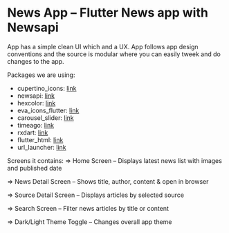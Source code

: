 # News App – Flutter News app with Newsapi

App has a simple clean UI which and a UX. App follows app design conventions and the source is modular where you can easily tweek and do changes to the app.

Packages we are using:

- cupertino_icons: [link](https://pub.dev/packages/cupertino_icons)
- newsapi: [link](https://pub.dev/packages/newsapi)
- hexcolor: [link](https://pub.dev/packages/hexcolor)
- eva_icons_flutter: [link](https://pub.dev/packages/eva_icons_flutter)
- carousel_slider: [link](https://pub.dev/packages/carousel_slider)
- timeago: [link](https://pub.dev/packages/timeago)
- rxdart: [link](https://pub.dev/packages/rxdart)
- flutter_html: [link](https://pub.dev/packages/flutter_html)
- url_launcher: [link](https://pub.dev/packages/url_launcher)

Screens it contains:
=> Home Screen – Displays latest news list with images and published date

=> News Detail Screen – Shows title, author, content & open in browser

=> Source Detail Screen – Displays articles by selected source

=> Search Screen – Filter news articles by title or content

=> Dark/Light Theme Toggle – Changes overall app theme



